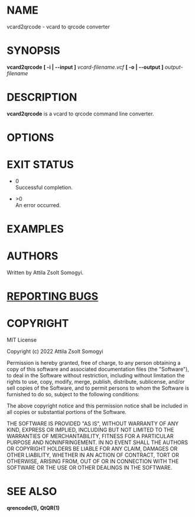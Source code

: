# NAME

vcard2qrcode - vcard to qrcode converter

# SYNOPSIS

**vcard2qrcode** **\[ -i | --input \]** *vcard-filename.vcf* **\[ -o |
--output \]** *output-filename*

# DESCRIPTION

**vcard2qrcode** is a vcard to qrcode command line converter.

# OPTIONS

# EXIT STATUS

  - 0  
    Successful completion.

  - \>0  
    An error occurred.

# EXAMPLES

# AUTHORS

Written by Attila Zsolt Somogyi.

# [REPORTING BUGS](https://github.com/attilasomogyi/vcard2qrcode/issues)

# COPYRIGHT

MIT License

Copyright (c) 2022 Attila Zsolt Somogyi

Permission is hereby granted, free of charge, to any person obtaining a
copy of this software and associated documentation files (the
"Software"), to deal in the Software without restriction, including
without limitation the rights to use, copy, modify, merge, publish,
distribute, sublicense, and/or sell copies of the Software, and to
permit persons to whom the Software is furnished to do so, subject to
the following conditions:

The above copyright notice and this permission notice shall be included
in all copies or substantial portions of the Software.

THE SOFTWARE IS PROVIDED "AS IS", WITHOUT WARRANTY OF ANY KIND, EXPRESS
OR IMPLIED, INCLUDING BUT NOT LIMITED TO THE WARRANTIES OF
MERCHANTABILITY, FITNESS FOR A PARTICULAR PURPOSE AND NONINFRINGEMENT.
IN NO EVENT SHALL THE AUTHORS OR COPYRIGHT HOLDERS BE LIABLE FOR ANY
CLAIM, DAMAGES OR OTHER LIABILITY, WHETHER IN AN ACTION OF CONTRACT,
TORT OR OTHERWISE, ARISING FROM, OUT OF OR IN CONNECTION WITH THE
SOFTWARE OR THE USE OR OTHER DEALINGS IN THE SOFTWARE.

# SEE ALSO

**qrencode(1),** **QtQR(1)**
